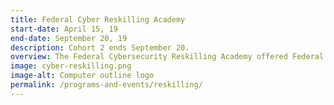 ```yaml
---
title: Federal Cyber Reskilling Academy
start-date: April 15, 19
end-date: September 20, 19
description: Cohort 2 ends September 20.
overview: The Federal Cybersecurity Reskilling Academy offered Federal employees the opportunity for hands-on training in cybersecurity. Applications are closed. Cohort 2 ends September 20.
image: cyber-reskilling.png
image-alt: Computer outline logo
permalink: /programs-and-events/reskilling/
---
```

